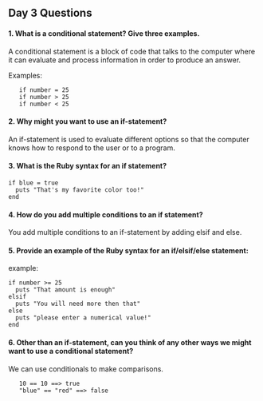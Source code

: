 ## Day 3 Questions

#### 1. What is a conditional statement? Give three examples.

A conditional statement is a block of code that talks to the computer where it can evaluate and process information in order to produce an answer.

  Examples:
  ```
     if number = 25
     if number > 25
     if number < 25
  ```
#### 2. Why might you want to use an if-statement?

An if-statement is used to evaluate different options so that the computer knows how to respond to the user or to a program.

#### 3. What is the Ruby syntax for an if statement?

```
if blue = true
  puts "That's my favorite color too!"
end
```

#### 4. How do you add multiple conditions to an if statement?

You add multiple conditions to an if-statement by adding elsif and else.

#### 5. Provide an example of the Ruby syntax for an if/elsif/else statement:

  example:

```
if number >= 25
  puts "That amount is enough"
elsif
  puts "You will need more then that"
else
  puts "please enter a numerical value!"
end
```

#### 6. Other than an if-statement, can you think of any other ways we might want to use a conditional statement?

We can use conditionals to make comparisons.
  ```
     10 == 10 ==> true
     "blue" == "red" ==> false 
  ```
